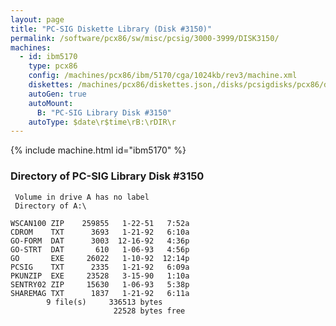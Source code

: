 ```yaml
---
layout: page
title: "PC-SIG Diskette Library (Disk #3150)"
permalink: /software/pcx86/sw/misc/pcsig/3000-3999/DISK3150/
machines:
  - id: ibm5170
    type: pcx86
    config: /machines/pcx86/ibm/5170/cga/1024kb/rev3/machine.xml
    diskettes: /machines/pcx86/diskettes.json,/disks/pcsigdisks/pcx86/diskettes.json
    autoGen: true
    autoMount:
      B: "PC-SIG Library Disk #3150"
    autoType: $date\r$time\rB:\rDIR\r
---
```


{% include machine.html id="ibm5170" %}

### Directory of PC-SIG Library Disk #3150

     Volume in drive A has no label
     Directory of A:\

    WSCAN100 ZIP    259855   1-22-51   7:52a
    CDROM    TXT      3693   1-21-92   6:10a
    GO-FORM  DAT      3003  12-16-92   4:36p
    GO-STRT  DAT       610   1-06-93   4:56p
    GO       EXE     26022   1-10-92  12:14p
    PCSIG    TXT      2335   1-21-92   6:09a
    PKUNZIP  EXE     23528   3-15-90   1:10a
    SENTRY02 ZIP     15630   1-06-93   5:38p
    SHAREMAG TXT      1837   1-21-92   6:11a
            9 file(s)     336513 bytes
                           22528 bytes free
